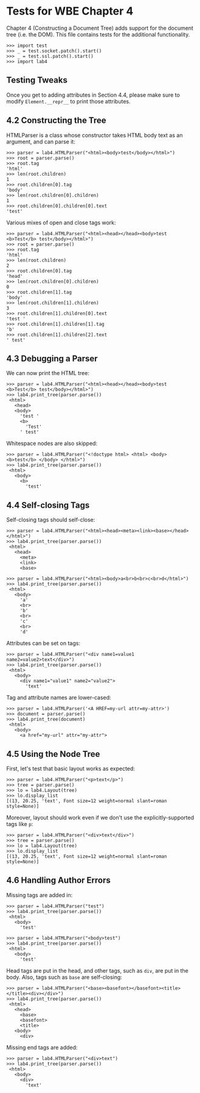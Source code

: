 Tests for WBE Chapter 4
=======================

Chapter 4 (Constructing a Document Tree) adds support for the document tree
(i.e. the DOM).  This file contains tests for the additional functionality.

    >>> import test
    >>> _ = test.socket.patch().start()
    >>> _ = test.ssl.patch().start()
    >>> import lab4

Testing Tweaks
--------------

Once you get to adding attributes in Section 4.4, please make sure to
modify `Element.__repr__` to print those attributes.

4.2 Constructing the Tree
-------------------------

HTMLParser is a class whose constructor takes HTML body text as an
argument, and can parse it:

	>>> parser = lab4.HTMLParser("<html><body>test</body></html>")
    >>> root = parser.parse()
    >>> root.tag
    'html'
    >>> len(root.children)
    1
    >>> root.children[0].tag
    'body'
    >>> len(root.children[0].children)
    1
    >>> root.children[0].children[0].text
    'test'

Various mixes of open and close tags work:

	>>> parser = lab4.HTMLParser("<html><head></head><body>test <b>Test</b> test</body></html>")
    >>> root = parser.parse()
    >>> root.tag
    'html'
    >>> len(root.children)
    2
    >>> root.children[0].tag
    'head'
    >>> len(root.children[0].children)
    0
    >>> root.children[1].tag
    'body'
    >>> len(root.children[1].children)
    3
    >>> root.children[1].children[0].text
    'test '
    >>> root.children[1].children[1].tag
    'b'
    >>> root.children[1].children[2].text
    ' test'

4.3 Debugging a Parser
----------------------

We can now print the HTML tree:

	>>> parser = lab4.HTMLParser("<html><head></head><body>test <b>Test</b> test</body></html>")
    >>> lab4.print_tree(parser.parse())
     <html>
       <head>
       <body>
         'test '
         <b>
           'Test'
         ' test'

Whitespace nodes are also skipped:

	>>> parser = lab4.HTMLParser("<!doctype html> <html> <body> <b>test</b> </body> </html>")
    >>> lab4.print_tree(parser.parse())
     <html>
       <body>
         <b>
           'test'

4.4 Self-closing Tags
---------------------

Self-closing tags should self-close:

	>>> parser = lab4.HTMLParser("<html><head><meta><link><base></head></html>")
    >>> lab4.print_tree(parser.parse())
     <html>
       <head>
         <meta>
         <link>
         <base>

	>>> parser = lab4.HTMLParser("<html><body>a<br>b<br>c<br>d</html>")
    >>> lab4.print_tree(parser.parse())
     <html>
       <body>
         'a'
         <br>
         'b'
         <br>
         'c'
         <br>
         'd'

Attributes can be set on tags:

	>>> parser = lab4.HTMLParser("<div name1=value1 name2=value2>text</div>")
	>>> lab4.print_tree(parser.parse())
	 <html>
	   <body>
	     <div name1="value1" name2="value2">
	       'text'

Tag and attribute names are lower-cased:

    >>> parser = lab4.HTMLParser('<A HREF=my-url attr=my-attr>')
    >>> document = parser.parse()
    >>> lab4.print_tree(document)
     <html>
       <body>
         <a href="my-url" attr="my-attr">

4.5 Using the Node Tree
-----------------------

First, let's test that basic layout works as expected:

	>>> parser = lab4.HTMLParser("<p>text</p>")
	>>> tree = parser.parse()
    >>> lo = lab4.Layout(tree)
    >>> lo.display_list
    [(13, 20.25, 'text', Font size=12 weight=normal slant=roman style=None)]

Moreover, layout should work even if we don't use the
explicitly-supported tags like `p`:

	>>> parser = lab4.HTMLParser("<div>text</div>")
	>>> tree = parser.parse()
    >>> lo = lab4.Layout(tree)
    >>> lo.display_list
    [(13, 20.25, 'text', Font size=12 weight=normal slant=roman style=None)]

4.6 Handling Author Errors
--------------------------

Missing tags are added in:

	>>> parser = lab4.HTMLParser("test")
	>>> lab4.print_tree(parser.parse())
	 <html>
	   <body>
	     'test'

	>>> parser = lab4.HTMLParser("<body>test")
	>>> lab4.print_tree(parser.parse())
	 <html>
	   <body>
	     'test'

Head tags are put in the head, and other tags, such as `div`, are put
in the body. Also, tags such as `base` are self-closing:

	>>> parser = lab4.HTMLParser("<base><basefont></basefont><title></title><div></div>")
	>>> lab4.print_tree(parser.parse())
	 <html>
	   <head>
	     <base>
	     <basefont>
	     <title>
 	   <body>
 	     <div>

Missing end tags are added:

	>>> parser = lab4.HTMLParser("<div>text")
	>>> lab4.print_tree(parser.parse())
	 <html>
	   <body>
	     <div>
	       'text'
